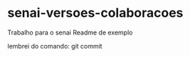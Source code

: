 # senai-versoes-colaboracoes

Trabalho para o senai
Readme de exemplo

lembrei do comando: git commit